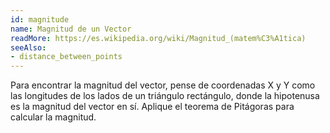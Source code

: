 ```yaml
---
id: magnitude
name: Magnitud de un Vector
readMore: https://es.wikipedia.org/wiki/Magnitud_(matem%C3%A1tica)
seeAlso:
- distance_between_points
---
```


Para encontrar la magnitud del vector, pense de coordenadas X y Y como las longitudes de los lados de un triángulo rectángulo, donde la hipotenusa es la magnitud del vector en sí. Aplique el teorema de Pitágoras para calcular la magnitud.